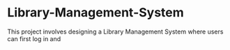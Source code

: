 # Library-Management-System
This project involves designing a Library Management System where users can first log in and 
